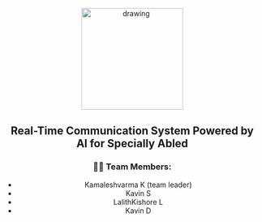 <br>
<div align="center">
<img src="https://upload.wikimedia.org/wikipedia/commons/5/51/IBM_logo.svg"  align="center" alt="drawing" width="200" />
  <h2 align="center"> Real-Time Communication System Powered by AI for Specially Abled <br></h2>

  
  
### :woman_technologist: Team Members:
  
  - Kamaleshvarma K (team leader)
  - Kavin S
  - LalithKishore L
  - Kavin D
<br>  
  
